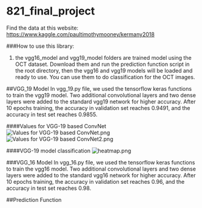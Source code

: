 # 821_final_project

Find the data at this website: https://www.kaggle.com/paultimothymooney/kermany2018

###How to use this library:
1. the vgg16_model and vgg19_model folders are trained model using the OCT dataset. Download them and run the prediction function script in the root directory, then the vgg16 and vgg19 models will be loaded and ready to use. You can use them to do classification for the OCT images. 

##VGG_19 Model
In vgg_19.py file, we used the tensorflow keras functions to train the vgg19 model. Two additional convolutional layers and two dense layers were added to the standard vgg19 network for higher accuracy. After 10 epochs training, the accuracy in validation set reaches 0.9491, and the accuracy in test set reaches 0.9855. 

####Values for VGG-19 based ConvNet
![Values for VGG-19 based ConvNet.png](https://i.loli.net/2021/04/27/jHRJme538b7VvnI.png)
![Values for VGG-19 based ConvNet2.png](https://i.loli.net/2021/04/27/QquGolnYCtrhyzf.png)

####VGG-19 model classification
![heatmap.png](https://i.loli.net/2021/04/27/9FK72SMvcmPf5bs.png)


###VGG_16 Model
In vgg_16.py file, we used the tensorflow keras functions to train the vgg16 model. Two additional convolutional layers and two dense layers were added to the standard vgg16 network for higher accuracy. After 10 epochs training, the accuracy in validation set reaches 0.96, and the accuracy in test set reaches 0.98. 



##Prediction Function